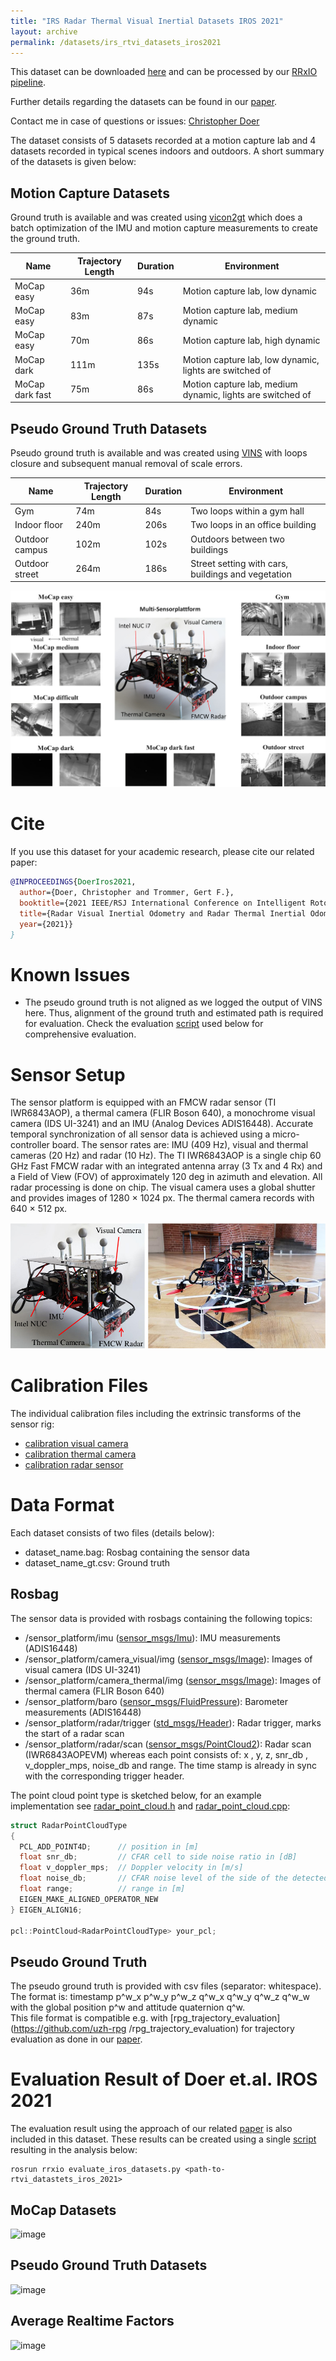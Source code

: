 ```yaml
---
title: "IRS Radar Thermal Visual Inertial Datasets IROS 2021"
layout: archive
permalink: /datasets/irs_rtvi_datasets_iros2021
---
```


This dataset can be downloaded [here](https://drive.google.com/file/d/11d3Lt0wBUGz1Psp7rbS27YBGGveK2OCD/view?usp=sharing) and can be processed by our [RRxIO pipeline](https://github.com/christopherdoer/rrxio).

Further details regarding the datasets can be found in our [paper](../_publications/2021_09_IROS2021.md).

Contact me in case of questions or issues: [Christopher Doer](mailto:christopherdoer@gmail.com)

The dataset consists of 5 datasets recorded at a motion capture lab and 4 datasets recorded in typical scenes indoors and outdoors.
A short summary of the datasets is given below:

## Motion Capture Datasets
Ground truth is available and was created using [vicon2gt](https://github.com/rpng/vicon2gt) which does a batch optimization of the IMU and motion capture measurements to create the ground truth.

|Name |Trajectory Length  | Duration | Environment |
  --- | --- | --- | ---
|MoCap easy | 36m | 94s | Motion capture lab, low dynamic | 
|MoCap easy | 83m | 87s | Motion capture lab, medium dynamic | 
|MoCap easy | 70m | 86s | Motion capture lab, high dynamic | 
|MoCap dark | 111m | 135s | Motion capture lab, low dynamic, lights are switched of | 
|MoCap dark fast | 75m | 86s | Motion capture lab, medium dynamic, lights are switched of | 

## Pseudo Ground Truth Datasets
Pseudo ground truth is available and was created using [VINS](https://github.com/HKUST-Aerial-Robotics/VINS-Fusion)  with loops closure and subsequent manual removal of scale errors.

|Name |Trajectory Length  | Duration | Environment |
  --- | --- | --- | ---
|Gym | 74m | 84s | Two loops within a gym hall | 
|Indoor floor | 240m | 206s | Two loops in an office building | 
|Outdoor campus | 102m | 102s | Outdoors between two buildings | 
|Outdoor street | 264m | 186s | Street setting with cars, buildings and vegetation | 

![image](../_datasets/irs_rtvi_datasets_iros2021/teaser.jpg)


# Cite
If you use this dataset for your academic research, please cite our related paper:
~~~bibtex
@INPROCEEDINGS{DoerIros2021,
  author={Doer, Christopher and Trommer, Gert F.},
  booktitle={2021 IEEE/RSJ International Conference on Intelligent Rotots and Sytems (IROS)}, 
  title={Radar Visual Inertial Odometry and Radar Thermal Inertial Odometry: Robust Navigation even in Challenging Visual Conditions}, 
  year={2021}}
}
~~~

# Known Issues
- The pseudo ground truth is not aligned as we logged the output of VINS here. Thus, alignment of the ground truth and estimated path is required for evaluation. Check the evaluation [script](https://github.com/christopherdoer/rrxio/blob/master/rrxio/python/evaluate_iros_datasets.py) used below for comprehensive evaluation.

# Sensor Setup
The sensor platform is equipped with an FMCW radar sensor (TI IWR6843AOP), a thermal camera (FLIR Boson 640), a monochrome visual camera (IDS UI-3241) and an IMU (Analog Devices ADIS16448). 
Accurate temporal synchronization of all sensor data is achieved using a micro-controller board. The sensor rates are: IMU (409 Hz), visual and thermal cameras (20 Hz) and radar (10 Hz).
The TI IWR6843AOP is a single chip 60 GHz Fast FMCW radar with an integrated antenna array (3 Tx and 4 Rx) and a Field of View (FOV) of approximately 120 deg in azimuth and elevation. All radar processing is done on chip. 
The visual camera uses a global shutter and provides images of 1280 × 1024 px. The thermal camera records with 640 × 512 px.

![image](irs_rtvi_datasets_iros2021/sensor_setup.jpg)

# Calibration Files

The individual calibration files including the extrinsic transforms of the sensor rig:
- [calibration visual camera](./irs_rtvi_datasets_iros2021/calib_visual_camera.yaml)
- [calibration thermal camera](./irs_rtvi_datasets_iros2021/calib_thermal_camera.yaml)
- [calibration radar sensor](./irs_rtvi_datasets_iros2021/calib_radar.yaml)


# Data Format
Each dataset consists of two files (details below):
- dataset_name.bag: Rosbag containing the sensor data
- dataset_name_gt.csv: Ground truth


## Rosbag
The sensor data is provided with rosbags containing the following topics:
- /sensor_platform/imu ([sensor_msgs/Imu](https://docs.ros.org/en/kinetic/api/sensor_msgs/html/msg/Imu.html)): IMU measurements (ADIS16448)
- /sensor_platform/camera_visual/img ([sensor_msgs/Image](https://docs.ros.org/en/kinetic/api/sensor_msgs/html/msg/Image.html)): Images of visual camera (IDS UI-3241) 
- /sensor_platform/camera_thermal/img ([sensor_msgs/Image](https://docs.ros.org/en/melodic/api/sensor_msgs/html/msg/Image.html)): Images of thermal camera (FLIR Boson 640)
- /sensor_platform/baro ([sensor_msgs/FluidPressure](https://docs.ros.org/en/kinetic/api/sensor_msgs/html/msg/FluidPressure.html)): Barometer measurements (ADIS16448) 
- /sensor_platform/radar/trigger ([std_msgs/Header](https://docs.ros.org/en/kinetic/api/std_msgs/html/msg/Header.html)): Radar trigger, marks the start of a radar scan
- /sensor_platform/radar/scan ([sensor_msgs/PointCloud2](https://docs.ros.org/en/kinetic/api/sensor_msgs/html/msg/PointCloud2.html)): Radar scan (IWR6843AOPEVM) whereas each point consists of: x
, y, z, snr_db , v_doppler_mps, noise_db and range. The time stamp is already in sync with the corresponding trigger header.

The point cloud point type is sketched below, for an example implementation see [radar_point_cloud.h](https://github.com/christopherdoer/reve/blob/master/radar_ego_velocity_estimator/include/radar_ego_velocity_estimator/radar_point_cloud.h) and [radar_point_cloud.cpp](https://github.com/christopherdoer/reve/blob/master/radar_ego_velocity_estimator/src/radar_point_cloud.cpp):

~~~c++
struct RadarPointCloudType
{
  PCL_ADD_POINT4D;      // position in [m]
  float snr_db;         // CFAR cell to side noise ratio in [dB]
  float v_doppler_mps;  // Doppler velocity in [m/s]
  float noise_db;       // CFAR noise level of the side of the detected cell in [dB]
  float range;          // range in [m]
  EIGEN_MAKE_ALIGNED_OPERATOR_NEW
} EIGEN_ALIGN16;
                                  
pcl::PointCloud<RadarPointCloudType> your_pcl;
~~~

## Pseudo Ground Truth
The pseudo ground truth is provided with csv files (separator: whitespace).   
The format is: timestamp p^w_x p^w_y p^w_z q^w_x q^w_y q^w_z q^w_w   
with the global position p^w and attitude quaternion q^w.    
This file format is compatible e.g. with [rpg_trajectory_evaluation](https://github.com/uzh-rpg
/rpg_trajectory_evaluation) for trajectory evaluation as done in our [paper](../_publications/2021_09_IROS2021.md).

# Evaluation Result of Doer et.al. IROS 2021
The evaluation result using the approach of our related [paper](../_publications/2021_09_IROS2021.md) is also included in this dataset. These results can be created using a single [script](https://github.com/christopherdoer/rrxio/blob/master/rrxio/python/evaluate_iros_datasets.py) resulting in the analysis below:

~~~
rosrun rrxio evaluate_iros_datasets.py <path-to-rtvi_datastets_iros_2021>
~~~

## MoCap Datasets
![image](https://raw.githubusercontent.com/christopherdoer/rrxio/master/res/iros_1.jpg)

## Pseudo Ground Truth Datasets
![image](https://raw.githubusercontent.com/christopherdoer/rrxio/master/res/iros_2.jpg)

## Average Realtime Factors
![image](https://raw.githubusercontent.com/christopherdoer/rrxio/master/res/iros_3.jpg)

